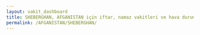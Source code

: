 ```yaml
---
layout: vakit_dashboard
title: SHEBERGHAN, AFGANISTAN için iftar, namaz vakitleri ve hava durumu - ilçe/eyalet seç
permalink: /AFGANISTAN/SHEBERGHAN/
---
```


<script type="text/javascript">
  var GLOBAL_COUNTRY = 'AFGANISTAN';
  var GLOBAL_CITY = 'SHEBERGHAN';
  var GLOBAL_STATE = '';
  var lat = 72;
  var lon = 21;
</script>
